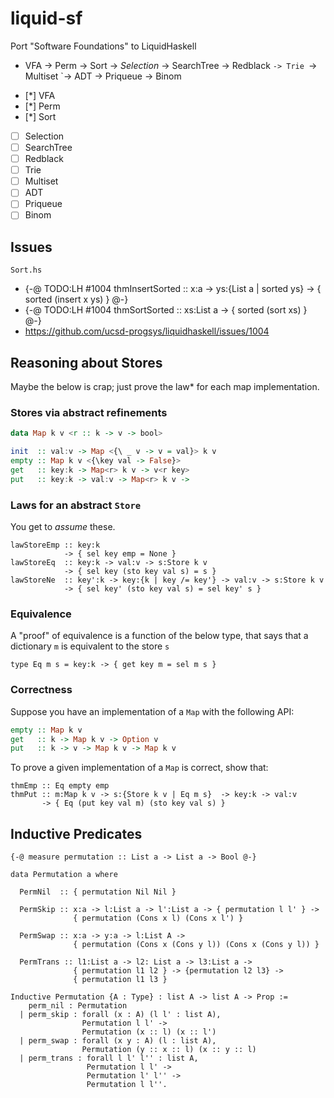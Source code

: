 # liquid-sf

Port "Software Foundations" to LiquidHaskell

* VFA -> Perm ->  Sort -> *Selection* -> SearchTree -> Redblack
             `-> Trie `-> Multiset                 `-> ADT -> Priqueue -> Binom

- [*] VFA
- [*] Perm
- [*] Sort
- [ ] Selection
- [ ] SearchTree
- [ ] Redblack
- [ ] Trie
- [ ] Multiset
- [ ] ADT
- [ ] Priqueue
- [ ] Binom

## Issues

`Sort.hs`

- {-@ TODO:LH #1004 thmInsertSorted :: x:a -> ys:{List a | sorted ys} -> { sorted (insert x ys) } @-}
- {-@ TODO:LH #1004 thmSortSorted :: xs:List a -> { sorted (sort xs) } @-}
- https://github.com/ucsd-progsys/liquidhaskell/issues/1004

## Reasoning about Stores

Maybe the below is crap; just prove the law* for each map implementation.

### Stores via abstract refinements

```haskell
data Map k v <r :: k -> v -> bool>

init  :: val:v -> Map <{\ _ v -> v = val}> k v
empty :: Map k v <{\key val -> False}>
get   :: key:k -> Map<r> k v -> v<r key>
put   :: key:k -> val:v -> Map<r> k v -> 
```

### Laws for an abstract `Store`

You get to _assume_ these.

```
lawStoreEmp :: key:k
            -> { sel key emp = None }
lawStoreEq  :: key:k -> val:v -> s:Store k v
            -> { sel key (sto key val s) = s }
lawStoreNe  :: key':k -> key:{k | key /= key'} -> val:v -> s:Store k v
            -> { sel key' (sto key val s) = sel key' s }
```

### Equivalence

A "proof" of equivalence is a function of the below type,
that says that a dictionary `m` is equivalent to the store `s`

```
type Eq m s = key:k -> { get key m = sel m s }
```

### Correctness

Suppose you have an implementation of a `Map` with the following API:

```haskell
empty :: Map k v
get   :: k -> Map k v -> Option v
put   :: k -> v -> Map k v -> Map k v
```

To prove a given implementation of a `Map` is correct, show that:

```
thmEmp :: Eq empty emp
thmPut :: m:Map k v -> s:{Store k v | Eq m s}  -> key:k -> val:v
       -> { Eq (put key val m) (sto key val s) }
```

## Inductive Predicates

```
{-@ measure permutation :: List a -> List a -> Bool @-}

data Permutation a where

  PermNil  :: { permutation Nil Nil }

  PermSkip :: x:a -> l:List a -> l':List a -> { permutation l l' } ->
              { permutation (Cons x l) (Cons x l') }

  PermSwap :: x:a -> y:a -> l:List A ->
              { permutation (Cons x (Cons y l)) (Cons x (Cons y l)) }

  PermTrans :: l1:List a -> l2: List a -> l3:List a ->
              { permutation l1 l2 } -> {permutation l2 l3} ->
              { permutation l1 l3 }

Inductive Permutation {A : Type} : list A -> list A -> Prop :=
    perm_nil : Permutation
  | perm_skip : forall (x : A) (l l' : list A),
                Permutation l l' ->
                Permutation (x :: l) (x :: l')
  | perm_swap : forall (x y : A) (l : list A),
                Permutation (y :: x :: l) (x :: y :: l)
  | perm_trans : forall l l' l'' : list A,
                 Permutation l l' ->
                 Permutation l' l'' ->
                 Permutation l l''.
```
